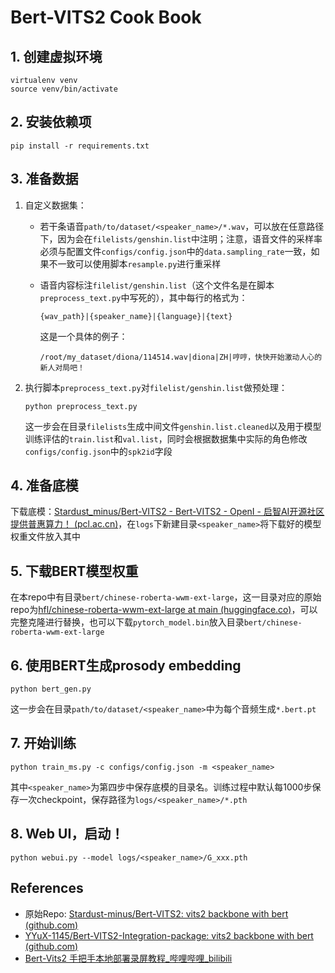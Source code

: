 # Bert-VITS2 Cook Book

## 1. 创建虚拟环境

```shell
virtualenv venv
source venv/bin/activate
```

## 2. 安装依赖项

```shell
pip install -r requirements.txt
```

## 3. 准备数据

1. 自定义数据集：

   * 若干条语音`path/to/dataset/<speaker_name>/*.wav`，可以放在任意路径下，因为会在`filelists/genshin.list`中注明；注意，语音文件的采样率必须与配置文件`configs/config.json`中的`data.sampling_rate`一致，如果不一致可以使用脚本`resample.py`进行重采样

   * 语音内容标注`filelist/genshin.list`（这个文件名是在脚本`preprocess_text.py`中写死的），其中每行的格式为：

     `{wav_path}|{speaker_name}|{language}|{text}`

     这是一个具体的例子：

     `/root/my_dataset/diona/114514.wav|diona|ZH|哼哼，快快开始激动人心的新人对局吧！`

2. 执行脚本`preprocess_text.py`对`filelist/genshin.list`做预处理：

   ```shell
   python preprocess_text.py
   ```

   这一步会在目录`filelists`生成中间文件`genshin.list.cleaned`以及用于模型训练评估的`train.list`和`val.list`，同时会根据数据集中实际的角色修改`configs/config.json`中的`spk2id`字段

## 4. 准备底模

下载底模：[Stardust_minus/Bert-VITS2 - Bert-VITS2 - OpenI - 启智AI开源社区提供普惠算力！ (pcl.ac.cn)](https://openi.pcl.ac.cn/Stardust_minus/Bert-VITS2/modelmanage/model_filelist_tmpl?name=Bert-VITS2底模)，在`logs`下新建目录`<speaker_name>`将下载好的模型权重文件放入其中

## 5. 下载BERT模型权重

在本repo中有目录`bert/chinese-roberta-wwm-ext-large`，这一目录对应的原始repo为[hfl/chinese-roberta-wwm-ext-large at main (huggingface.co)](https://huggingface.co/hfl/chinese-roberta-wwm-ext-large/tree/main)，可以完整克隆进行替换，也可以下载`pytorch_model.bin`放入目录`bert/chinese-roberta-wwm-ext-large`

## 6. 使用BERT生成prosody embedding

```shell
python bert_gen.py
```

这一步会在目录`path/to/dataset/<speaker_name>`中为每个音频生成`*.bert.pt`

## 7. 开始训练

```shell
python train_ms.py -c configs/config.json -m <speaker_name>
```

其中`<speaker_name>`为第四步中保存底模的目录名。训练过程中默认每1000步保存一次checkpoint，保存路径为`logs/<speaker_name>/*.pth`

## 8. Web UI，启动！

```shell
python webui.py --model logs/<speaker_name>/G_xxx.pth
```

## References

* 原始Repo: [Stardust-minus/Bert-VITS2: vits2 backbone with bert (github.com)](https://github.com/Stardust-minus/Bert-VITS2)
* [YYuX-1145/Bert-VITS2-Integration-package: vits2 backbone with bert (github.com)](https://github.com/YYuX-1145/Bert-VITS2-Integration-package/tree/main)
* [Bert-Vits2 手把手本地部署录屏教程_哔哩哔哩_bilibili](https://www.bilibili.com/video/BV18N4y1Q7JK/?spm_id_from=333.999.0.0)
